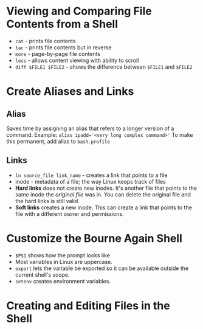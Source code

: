 # Viewing and Comparing File Contents from a Shell
* `cat` - prints file contents
* `tac` - prints file contents but in reverse
* `more` - page-by-page file contents
* `less` - allows content viewing with ability to scroll
* `diff $FILE1 $FILE2` - shows the difference between `$FILE1` and `$FILE2`
# Create Aliases and Links
## Alias
Saves time by assigning an alias that refers to a longer version of a command.
Example: `alias ipadd='<very long complex command>'`
To make this permanent, add alias to `bash.profile`
## Links
* `ln source_file link_name` - creates a link that points to a file
* inode - metadata of a file; the way Linux keeps track of files
* **Hard links** does not create new inodes. It's another file that points to the same inode the *original file* was in. You can delete the original file and the hard links is still valid.
* **Soft links** creates a new inode. This can create a link that points to the file with a different owner and permissions.
# Customize the Bourne Again Shell
* `$PS1` shows how the prompt looks like
* Most variables in Linux are uppercase.
* `export` lets the variable be exported so it can be available outside the current shell's scope.
* `setenv` creates environment variables.
# Creating and Editing Files in the Shell